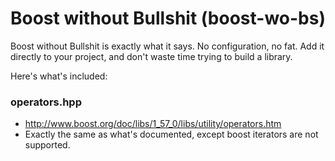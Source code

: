 # Boost without Bullshit (boost-wo-bs)

Boost without Bullshit is exactly what it says. No configuration, no fat. Add it directly to your project, and don't waste time trying to build a library. 

Here's what's included:

### operators.hpp
* http://www.boost.org/doc/libs/1_57_0/libs/utility/operators.htm
* Exactly the same as what's documented, except boost iterators are not supported.

